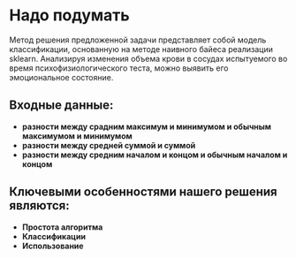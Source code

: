 # Надо подумать
Метод решения предложенной задачи представляет собой модель классификации,
основанную на методе наивного байеса реализации sklearn. Анализируя изменения
объема крови в сосудах испытуемого во время психофизиологического теста, можно
выявить его эмоциональное состояние.

## Входные данные:
- **разности между срадним максимум и минимумом и обычным максимумом и минимумом**
- **разности между средней суммой и суммой**
- **разности между средним началом и концом и обычным началом и концом**

## Ключевыми особенностями нашего решения являются:
- **Простота алгоритма**
- **Классификации**
- **Использование**
